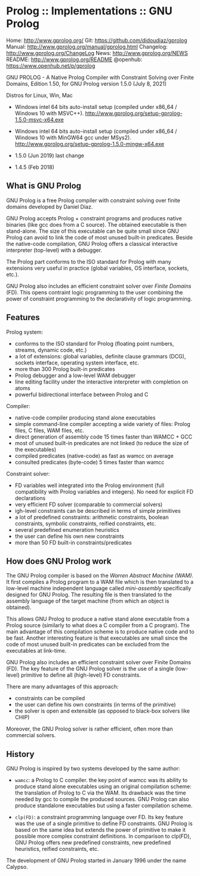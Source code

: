 # Prolog :: Implementations :: GNU Prolog

Home: http://www.gprolog.org/
Git: https://github.com/didoudiaz/gprolog
Manual: http://www.gprolog.org/manual/gprolog.html
Changelog: http://www.gprolog.org/ChangeLog
News: http://www.gprolog.org/NEWS
README: http://www.gprolog.org/README
@openhub: https://www.openhub.net/p/gprolog

GNU PROLOG - A Native Prolog Compiler with Constraint Solving over Finite Domains, Edition 1.50, for GNU Prolog version 1.5.0 (July 8, 2021)

Distros for Linux, Win, Mac
- Windows intel 64 bits auto-install setup (compiled under x86_64 / Windows 10 with MSVC++).
http://www.gprolog.org/setup-gprolog-1.5.0-msvc-x64.exe
- Windows intel 64 bits auto-install setup (compiled under x86_64 / Windows 10 with MinGW64 gcc under MSys2).
http://www.gprolog.org/setup-gprolog-1.5.0-mingw-x64.exe

- 1.5.0 (Jun 2019) last change
- 1.4.5 (Feb 2018)

## What is GNU Prolog

GNU Prolog is a free Prolog compiler with constraint solving over finite domains developed by Daniel Diaz.

GNU Prolog accepts Prolog + constraint programs and produces native binaries (like gcc does from a C source). The obtained executable is then stand-alone. The size of this executable can be quite small since GNU Prolog can avoid to link the code of most unused built-in predicates. Beside the native-code compilation, GNU Prolog offers a classical interactive interpreter (top-level) with a debugger.

The Prolog part conforms to the ISO standard for Prolog with many extensions very useful in practice (global variables, OS interface, sockets, etc.).

GNU Prolog also includes an efficient constraint solver over *Finite Domains* (FD). This opens contraint logic programming to the user combining the power of constraint programming to the declarativity of logic programming.

## Features

Prolog system:
- conforms to the ISO standard for Prolog (floating point numbers, streams, dynamic code, etc.)
- a lot of extensions: global variables, definite clause grammars (DCG), sockets interface, operating system interface, etc.
- more than 300 Prolog built-in predicates
- Prolog debugger and a low-level WAM debugger
- line editing facility under the interactive interpreter with completion on atoms
- powerful bidirectional interface between Prolog and C

Compiler:
- native-code compiler producing stand alone executables
- simple command-line compiler accepting a wide variety of files: Prolog files, C files, WAM files, etc.
- direct generation of assembly code 15 times faster than WAMCC + GCC
- most of unused built-in predicates are not linked (to reduce the size of the executables)
- compiled predicates (native-code) as fast as wamcc on average
- consulted predicates (byte-code) 5 times faster than wamcc

Constraint solver:
- FD variables well integrated into the Prolog environment (full compatibility with Prolog variables and integers). No need for explicit FD declarations
- very efficient FD solver (comparable to commercial solvers)
- igh-level constraints can be described in terms of simple primitives
- a lot of predefined constraints: arithmetic constraints, boolean constraints, symbolic constraints, reified constraints, etc.
- several predefined enumeration heuristics
- the user can define his own new constraints
- more than 50 FD built-in constraints/predicates

## How does GNU Prolog work

The GNU Prolog compiler is based on the *Warren Abstract Machine (WAM)*. It first compiles a Prolog program to a WAM file which is then translated to a low-level machine independent language called *mini-assembly* specifically designed for GNU Prolog. The resulting file is then translated to the assembly language of the target machine (from which an object is obtained).

This allows GNU Prolog to produce a native stand alone executable from a Prolog source (similarly to what does a C compiler from a C program). The main advantage of this compilation scheme is to produce native code and to be fast. Another interesting feature is that executables are small since the code of most unused built-in predicates can be excluded from the executables at link-time.

GNU Prolog also includes an efficient constraint solver over Finite Domains (FD). The key feature of the GNU Prolog solver is the use of a single (low-level) primitive to define all (high-level) FD constraints.

There are many advantages of this approach:
- constraints can be compiled
- the user can define his own constraints (in terms of the primitive)
- the solver is open and extensible (as opposed to black-box solvers like CHIP)

Moreover, the GNU Prolog solver is rather efficient, often more than commercial solvers.

## History

GNU Prolog is inspired by two systems developed by the same author:

* `wamcc`: a Prolog to C compiler. the key point of wamcc was its ability to produce stand alone executables using an original compilation scheme: the translation of Prolog to C via the WAM. Its drawback was the time needed by gcc to compile the produced sources. GNU Prolog can also produce standalone executables but using a faster compilation scheme.

* `clp(FD)`: a constraint programming language over FD. Its key feature was the use of a single primitive to define FD constraints. GNU Prolog is based on the same idea but extends the power of primitive to make it possible more complex constraint definitions. In comparison to clp(FD), GNU Prolog offers new predefined constraints, new predefined heuristics, reified constraints, etc.


The development of GNU Prolog started in January 1996 under the name Calypso.
